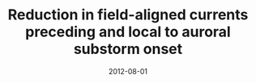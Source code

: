 ---
title: "Reduction in field-aligned currents preceding and local to auroral substorm onset"
collection: publications
permalink: /publication/2012-08-01-Murphy
excerpt: ' '
date: 2012-08-01
venue: 'Geophysical Research Letters'
paperurl: 'https://doi.org/10.1029/2012GL052798'
citation: 'Murphy, K. R., Mann, I. R., Rae, I. J., Waters, C. L., Anderson, B. J., Milling, D. K., et al. (2012). Reduction in field-aligned currents preceding and local to auroral substorm onset. Geophysical Research Letters, 39(15), 1-6. '
---